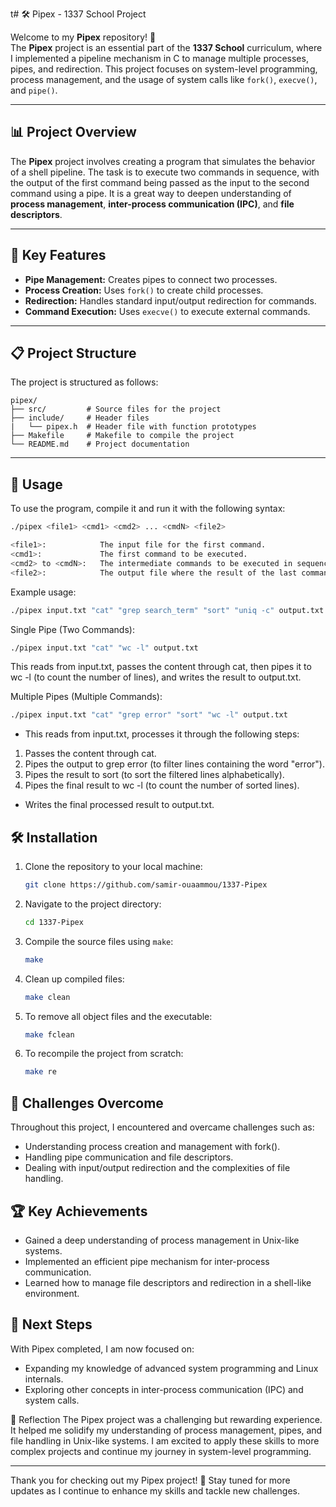 t# 🛠️ Pipex - 1337 School Project

Welcome to my **Pipex** repository! 🚀  
The **Pipex** project is an essential part of the **1337 School** curriculum, where I implemented a pipeline mechanism in C to manage multiple processes, pipes, and redirection. This project focuses on system-level programming, process management, and the usage of system calls like `fork()`, `execve()`, and `pipe()`.

---

## 📊 Project Overview

The **Pipex** project involves creating a program that simulates the behavior of a shell pipeline. The task is to execute two commands in sequence, with the output of the first command being passed as the input to the second command using a pipe. It is a great way to deepen understanding of **process management**, **inter-process communication (IPC)**, and **file descriptors**.

---

## 🔧 Key Features

- **Pipe Management:** Creates pipes to connect two processes.
- **Process Creation:** Uses `fork()` to create child processes.
- **Redirection:** Handles standard input/output redirection for commands.
- **Command Execution:** Uses `execve()` to execute external commands.

---

## 📋 Project Structure

The project is structured as follows:

```
pipex/
├── src/         # Source files for the project
├── include/     # Header files
|   └── pipex.h  # Header file with function prototypes
├── Makefile     # Makefile to compile the project
└── README.md    # Project documentation
```

---

## 📂 Usage

To use the program, compile it and run it with the following syntax:

```bash
./pipex <file1> <cmd1> <cmd2> ... <cmdN> <file2>

<file1>:            The input file for the first command.
<cmd1>:             The first command to be executed.
<cmd2> to <cmdN>:   The intermediate commands to be executed in sequence.
<file2>:            The output file where the result of the last command will be written.
```
Example usage:
```bash
./pipex input.txt "cat" "grep search_term" "sort" "uniq -c" output.txt
```
Single Pipe (Two Commands):
```bash
./pipex input.txt "cat" "wc -l" output.txt
```
This reads from input.txt, passes the content through cat, then pipes it to wc -l (to count the number of lines), and writes the result to output.txt.

Multiple Pipes (Multiple Commands):
```bash
./pipex input.txt "cat" "grep error" "sort" "wc -l" output.txt
```
- This reads from input.txt, processes it through the following steps:
1. Passes the content through cat.
2. Pipes the output to grep error (to filter lines containing the word "error").
3. Pipes the result to sort (to sort the filtered lines alphabetically).
4. Pipes the final result to wc -l (to count the number of sorted lines).
- Writes the final processed result to output.txt.


## 🛠️ Installation

1. Clone the repository to your local machine:
   ```bash
   git clone https://github.com/samir-ouaammou/1337-Pipex
   ```

2. Navigate to the project directory:
   ```bash
   cd 1337-Pipex
   ```

3. Compile the source files using `make`:
   ```bash
   make
   ```

4. Clean up compiled files:
   ```bash
   make clean
   ```

5. To remove all object files and the executable:
   ```bash
   make fclean
   ```

6. To recompile the project from scratch:
   ```bash
   make re
   ```


## 🎯 Challenges Overcome
Throughout this project, I encountered and overcame challenges such as:
- Understanding process creation and management with fork().
- Handling pipe communication and file descriptors.
- Dealing with input/output redirection and the complexities of file handling.



## 🏆 Key Achievements
- Gained a deep understanding of process management in Unix-like systems.
- Implemented an efficient pipe mechanism for inter-process communication.
- Learned how to manage file descriptors and redirection in a shell-like environment.



## 🚀 Next Steps
With Pipex completed, I am now focused on:
- Expanding my knowledge of advanced system programming and Linux internals.
- Exploring other concepts in inter-process communication (IPC) and system calls.



🌟 Reflection
The Pipex project was a challenging but rewarding experience. It helped me solidify my understanding of process management, pipes, and file handling in Unix-like systems. I am excited to apply these skills to more complex projects and continue my journey in system-level programming.

---

Thank you for checking out my Pipex project! 🚀
Stay tuned for more updates as I continue to enhance my skills and tackle new challenges.
